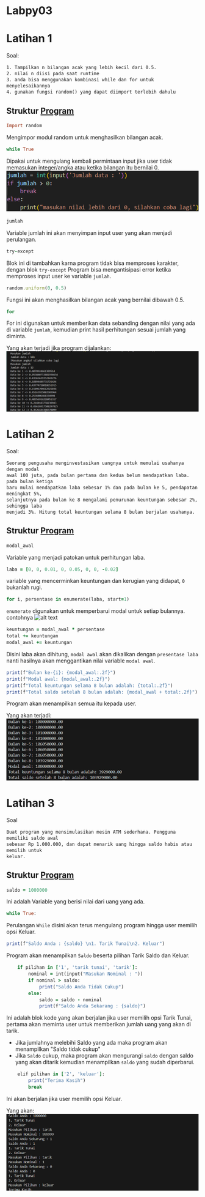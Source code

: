 # Labpy03

# Latihan 1
Soal:
```
1. Tampilkan n bilangan acak yang lebih kecil dari 0.5.
2. nilai n diisi pada saat runtime
3. anda bisa menggunakan kombinasi while dan for untuk menyelesaikannya
4. gunakan fungsi random() yang dapat diimport terlebih dahulu
```


## Struktur [Program](program/latihan1.py)

```ruby
Import random
``` 
Mengimpor modul random untuk menghasilkan bilangan acak.


```ruby
while True
```
Dipakai untuk mengulang kembali permintaan input jika user tidak memasukan integer/angka atau ketika bilangan itu bernilai 0.
![alt text](gambar/nilaibilangan.png)


```ruby
jumlah
```
Variable jumlah ini akan menyimpan input user yang akan menjadi perulangan.


```ruby
try-except
```
Blok ini di tambahkan karna program tidak bisa memproses karakter, dengan blok ```try-except``` Program bisa mengantisipasi error ketika memproses input user ke variable ```jumlah```.


```ruby
random.uniform(0, 0.5)
```
Fungsi ini akan menghasilkan bilangan acak yang bernilai dibawah 0.5.


```ruby
for
```
For ini digunakan untuk memberikan data sebanding dengan nilai yang ada di variable ```jumlah```, kemudian print hasil perhitungan sesuai jumlah yang diminta.

Yang akan terjadi jika program dijalankan:
![alt text](gambar/latihan1termin.png)


# Latihan 2

Soal:
```
Seorang pengusaha menginvestasikan uangnya untuk memulai usahanya dengan modal
awal 100 juta, pada bulan pertama dan kedua belum mendapatkan laba. pada bulan ketiga
baru mulai mendapatkan laba sebesar 1% dan pada bulan ke 5, pendapatan meningkat 5%,
selanjutnya pada bulan ke 8 mengalami penurunan keuntungan sebesar 2%, sehingga laba
menjadi 3%. Hitung total keuntungan selama 8 bulan berjalan usahanya.
```


## Struktur [Program](program/latihan2.py)

```ruby
modal_awal
```
Variable yang menjadi patokan untuk perhitungan laba.


```ruby
laba = [0, 0, 0.01, 0, 0.05, 0, 0, -0.02]
```
variable yang mencerminkan keuntungan dan kerugian yang didapat,
```0``` bukanlah rugi. 


```ruby
for i, persentase in enumerate(laba, start=1)
```
```enumerate``` digunakan untuk memperbarui modal untuk setiap bulannya.
contohnya
![alt text](gambar/blannum.png)


```ruby
keuntungan = modal_awal * persentase
total += keuntungan
modal_awal += keuntungan
```
Disini laba akan dihitung, ```modal awal``` akan dikalikan dengan ```presentase laba``` nanti hasilnya akan menggantikan nilai variable ```modal awal```.

```ruby
print(f"Bulan ke-{i}: {modal_awal:.2f}")
print(f"Modal awal: {modal_awal:.2f}")
print(f"Total keuntungan selama 8 bulan adalah: {total:.2f}")
print(f"Total saldo setelah 8 bulan adalah: {modal_awal + total:.2f}")
```
Program akan menampilkan semua itu kepada user.

Yang akan terjadi:
![alt text](gambar/hasillat2.png)

# Latihan 3
Soal
```
Buat program yang mensimulasikan mesin ATM sederhana. Pengguna memiliki saldo awal
sebesar Rp 1.000.000, dan dapat menarik uang hingga saldo habis atau memilih untuk
keluar.
```

## Struktur [Program](program/latihan3.py)

```ruby
saldo = 1000000
```
Ini adalah Variable yang berisi nilai dari uang yang ada.


```ruby
while True:
```
Perulangan ```While``` disini akan terus mengulang program hingga user memilih opsi Keluar.

```ruby
print(f"Saldo Anda : {saldo} \n1. Tarik Tunai\n2. Keluar")
```
Program akan menampilkan ```Saldo``` beserta pilihan Tarik Saldo dan Keluar.


```ruby
    if pilihan in ['1', 'tarik tunai', 'tarik']:
        nominal = int(input("Masukan Nominal : "))
        if nominal > saldo:
            print("Saldo Anda Tidak Cukup")
        else:
            saldo = saldo - nominal
            print(f"Saldo Anda Sekarang : {saldo}")
```
Ini adalah blok kode yang akan berjalan jika user memilih opsi Tarik Tunai, pertama akan meminta user untuk memberikan jumlah uang yang akan di tarik.
- Jika jumlahnya melebihi Saldo yang ada maka program akan menampilkan "Saldo tidak cukup"
- Jika ```Saldo``` cukup, maka program akan mengurangi ```saldo``` dengan saldo yang akan ditarik kemudian menampilkan ```saldo``` yang sudah diperbarui.


```ruby
    elif pilihan in ['2', 'keluar']:
        print("Terima Kasih")
        break
```
Ini akan berjalan jika user memilih opsi Keluar.

Yang akan:
![alt text](gambar/hasillat3.png)
